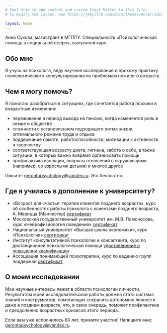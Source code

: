 ```yaml
---
# Feel free to add content and custom Front Matter to this file.
# To modify the layout, see https://jekyllrb.com/docs/themes/#overriding-theme-defaults

layout: home
---
```


Анна Сухова, магистрант в МГППУ. 
Специальность «Психологическая помощь в социальной сфере», выпускной курс. 

## Обо мне
Я учусь на психолога, веду научное исследование и прохожу практику психологического консультирования по проблемам пожилого возраста. 

## Чем я могу помочь?
Я помогаю разобраться в ситуациях, где сочетается работа психики и возрастные изменения:  
* переживания в период выхода на пенсию, когда изменяется роль в семье и обществе 
* сложности с установлением подходящего ритма жизни, оптимального режима труда и отдыха 
* поддержание памяти, работоспособности, мотивации к активности и творчеству
* соответствующая возрасту диета, гигиена, забота о себе, а также ситуации, в которых важно вовремя организовать помощь
* профилактика изоляции, вопросы отношений с окружающими (например, со взрослыми детьми) и многое другое

Пишите: [gerontopsychology@yandex.ru](mailto:gerontopsychology@yandex.ru). Это бесплатно.

## Где я училась в дополнение к университету?
* «Возраст для счастья: терапия клиентов позднего возраста», курс об особенностях работы психолога с клиентами позднего возраста, А. Мерицца (Манчестер) [сертификат](https://drive.google.com/open?id=1kr_mKfc8Nb5IftM4LPbbNVcZG4GGnci9)
* Московский государственный университет им. М.В. Ломоносова, курс «Нейрофизиология поведения» [сертификат](https://drive.google.com/open?id=13TmRa-UrqR0ZRZUqYj-b_c922t1NArX5)
* Национальный университет «Высшая школа экономики», курс «Психология» [сертификат](https://drive.google.com/open?id=1ml9ijU5cgmAoH8sodwWnfLCbF_e7OoxM)
* Институт консультативной психологии и консалтинга, курс по дистанционной психологической помощи [удостоверение о повышении квалификации](https://drive.google.com/open?id=1cpPGjVFr0v7Cq71bQqU-xV_KNJsvV2qz)
* Ассоциация понимающей психотерапии, курс по ведению групп поддержки [сертификат](https://drive.google.com/open?id=1q_lnjfgD452DUoX-E1EKlQa0E5Lh66u-)

## О моем исследовании
Мои научные интересы лежат в области психологии личности. Результатом моей исследовательской работы должна стать система знаний и инструментов, помогающих сохранить автономию личности даже в позднем возрасте, что, в свою очередь, поможет профилактике и преодолению возрастных кризисов этого периода. 

Если вам уже исполнилось 60 лет, примите участие! Напишите мне: [gerontopsychology@yandex.ru](mailto:gerontopsychology@yandex.ru). 